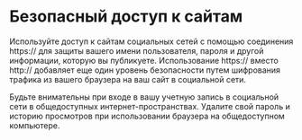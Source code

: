 [Title]: # (Безопасный доступ к сайтам)
[Order]: # (9)

# Безопасный доступ к сайтам

Используйте доступ к сайтам социальных сетей с помощью соединения https:// для защиты вашего имени пользователя, пароля и другой информации, которую вы публикуете. Использование https:// вместо http:// добавляет еще один уровень безопасности путем шифрования трафика из вашего браузера на ваш сайт в социальной сети. 

Будьте внимательны при входе в вашу учетную запись в социальной сети в общедоступных интернет-пространствах. Удалите свой пароль и историю просмотров при использовании браузера на общедоступном компьютере.